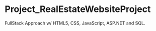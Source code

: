 # Project_RealEstateWebsiteProject
 FullStack Approach w/ HTML5, CSS, JavaScript, ASP.NET and SQL. 
